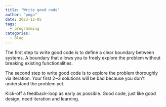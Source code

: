```yaml
---
title: "Write good code"
author: "poga"
date: 2023-12-05
tags:
  - programming
categories:
  - Blog
---
```


The first step to write good code is to define a clear boundary between systems. A boundary that allows you to freely explore the problem without breaking existing functionalities.

The second step to write good code is to explore the problem thoroughly via iteration. Your first 2~3 solutions will be bad because you don't understand the problem yet.

Kick-off a feedback-loop as early as possible. Good code, just like good design, need iteration and learning.
